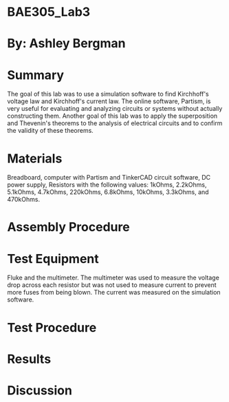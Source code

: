 # BAE305_Lab3
# By: Ashley Bergman

# Summary
The goal of this lab was to use a simulation software to find Kirchhoff's voltage law and Kirchhoff's current law. The online software, Partism, is very useful for evaluating and analyzing circuits or systems without actually constructing them. Another goal of this lab was to apply the superposition and Thevenin's theorems to the analysis of electrical circuits and to confirm the validity of these theorems. 

# Materials
Breadboard, computer with Partism and TinkerCAD circuit software, DC power supply, Resistors with the following values: 1kOhms, 2.2kOhms, 5.1kOhms, 4.7kOhms, 220kOhms, 6.8kOhms, 10kOhms, 3.3kOhms, and 470kOhms.

# Assembly Procedure

# Test Equipment
Fluke and the multimeter. The multimeter was used to measure the voltage drop across each resistor but was not used to measure current to prevent more fuses from being blown. The current was measured on the simulation software.

# Test Procedure 

# Results

# Discussion
